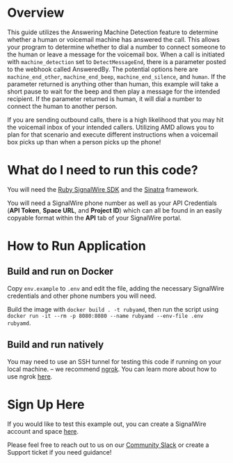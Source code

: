 # Overview 
This guide utilizes the Answering Machine Detection feature to determine whether a human or voicemail 
machine has answered the call. This allows your program to determine whether to dial a number to 
connect someone to the human or leave a message for the voicemail box. When a call is initiated with `machine_detection` set to `DetectMessageEnd`, there is a parameter posted to the webhook called AnsweredBy. The potential options here are `machine_end_other`, `machine_end_beep`, `machine_end_silence`, and `human`. If the parameter returned is anything other than human, this example will take a short pause to wait for the beep and then play a message for the intended recipient. 
If the parameter returned is human, it will dial a number to connect the human to another person.

If you are sending outbound calls, there is a high likelihood that you may hit the voicemail inbox of your intended callers. Utilizing AMD allows you to plan for that scenario 
and execute different instructions when a voicemail box picks up than when a person picks up the phone!

# What do I need to run this code?

You will need the [Ruby SignalWire SDK](https://developer.signalwire.com/compatibility-api/reference/client-libraries-and-sdks#ruby) and the [Sinatra](http://sinatrarb.com/) framework. 

You will need a SignalWire phone number as well as your API Credentials (**API Token**, **Space URL**, and **Project ID**) which can all be found in an easily copyable format within the **API** tab of your SignalWire portal. 

# How to Run Application 

##  Build and run on Docker

Copy `env.example` to `.env` and edit the file, adding the necessary SignalWire credentials and other phone numbers you will need.

Build the image with `docker build . -t rubyamd`, then run the script using `docker run -it --rm -p 8080:8080 --name rubyamd --env-file .env rubyamd`.

## Build and run natively 

You may need to use an SSH tunnel for testing this code if running on your local machine. – we recommend [ngrok](https://ngrok.com/). You can learn more about how to use ngrok [here](https://developer.signalwire.com/apis/docs/how-to-test-webhooks-with-ngrok).


# Sign Up Here

If you would like to test this example out, you can create a SignalWire account and space [here](https://m.signalwire.com/signups/new?s=1).

Please feel free to reach out to us on our [Community Slack](https://signalwire.community/) or create a Support ticket if you need guidance!